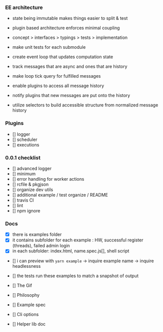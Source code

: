 ### EE architecture

* state being immutable makes things easier to split & test
* plugin based architecture enforces minimal coupling
* concept > interfaces > typings > tests > implementation

* make unit tests for each submodule
* create event loop that updates computation state
* track messages that are async and ones that are history
* make loop tick query for fulfilled messages
* enable plugins to access all message history 
* notify plugins that new messages are put onto the history 
* utilize selectors to build accessible structure from normalized message history

### Plugins

* [] logger
* [] scheduler
* [] executions

### 0.0.1 checklist

* [] advanced logger
* [] minimum
* [] error handling for worker actions
* [] rcfile & pkgjson
* [] organize dev utils
* [] additional example / test organize / README
* [] travis CI
* [] lint
* [] npm ignore

### Docs

* [x] there is examples folder
* [x] it contains subfolder for each example : HW, successful register (threads), failed admin login
* [x] in each subfolder: index.html, name.spec.js[], shell script
* [] i can preview with `yarn example` -> inquire example name -> inquire headlessness
* [] the tests run these examples to match a snapshot of output

* [] The Gif
* [] Philosophy
* [] Example spec
* [] Cli options
* [] Helper lib doc
